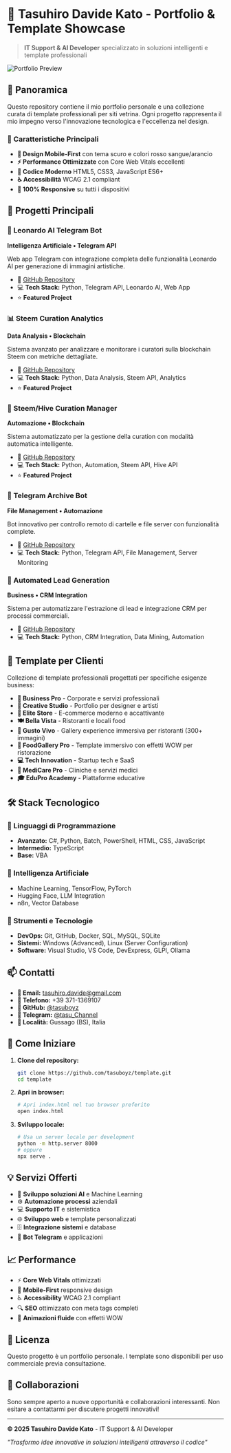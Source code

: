 # 🚀 Tasuhiro Davide Kato - Portfolio & Template Showcase

> **IT Support & AI Developer** specializzato in soluzioni intelligenti e template professionali

![Portfolio Preview](assets/img/og-image.jpg)

## 🎯 Panoramica

Questo repository contiene il mio portfolio personale e una collezione curata di template professionali per siti vetrina. Ogni progetto rappresenta il mio impegno verso l'innovazione tecnologica e l'eccellenza nel design.

### 🌟 Caratteristiche Principali

- **🎨 Design Mobile-First** con tema scuro e colori rosso sangue/arancio
- **⚡ Performance Ottimizzate** con Core Web Vitals eccellenti
- **🔧 Codice Moderno** HTML5, CSS3, JavaScript ES6+
- **♿ Accessibilità** WCAG 2.1 compliant
- **📱 100% Responsive** su tutti i dispositivi

## 🚀 Progetti Principali

### 🤖 Leonardo AI Telegram Bot
**Intelligenza Artificiale • Telegram API**

Web app Telegram con integrazione completa delle funzionalità Leonardo AI per generazione di immagini artistiche.

- 🔗 [GitHub Repository](https://github.com/tasuboyz/Leonardo-AI-Telegram-Bot)
- 💻 **Tech Stack:** Python, Telegram API, Leonardo AI, Web App
- ⭐ **Featured Project**

### 📊 Steem Curation Analytics
**Data Analysis • Blockchain**

Sistema avanzato per analizzare e monitorare i curatori sulla blockchain Steem con metriche dettagliate.

- 🔗 [GitHub Repository](https://github.com/tasuboyz/curation-stats)
- 💻 **Tech Stack:** Python, Data Analysis, Steem API, Analytics
- ⭐ **Featured Project**

### 🔄 Steem/Hive Curation Manager
**Automazione • Blockchain**

Sistema automatizzato per la gestione della curation con modalità automatica intelligente.

- 🔗 [GitHub Repository](https://github.com/tasuboyz/steem___hive_curation_manager)
- 💻 **Tech Stack:** Python, Automation, Steem API, Hive API
- ⭐ **Featured Project**

### 📁 Telegram Archive Bot
**File Management • Automazione**

Bot innovativo per controllo remoto di cartelle e file server con funzionalità complete.

- 🔗 [GitHub Repository](https://github.com/tasuboyz/Telegram-bot-archive)
- 💻 **Tech Stack:** Python, Telegram API, File Management, Server Monitoring

### 🎯 Automated Lead Generation
**Business • CRM Integration**

Sistema per automatizzare l'estrazione di lead e integrazione CRM per processi commerciali.

- 🔗 [GitHub Repository](https://github.com/tasuboyz/lead-generation)
- 💻 **Tech Stack:** Python, CRM Integration, Data Mining, Automation

## 💼 Template per Clienti

Collezione di template professionali progettati per specifiche esigenze business:

- **🏢 Business Pro** - Corporate e servizi professionali
- **🎨 Creative Studio** - Portfolio per designer e artisti
- **🛒 Elite Store** - E-commerce moderno e accattivante
- **🍽️ Bella Vista** - Ristoranti e locali food
- **🍝 Gusto Vivo** - Gallery experience immersiva per ristoranti (300+ immagini)
- **📸 FoodGallery Pro** - Template immersivo con effetti WOW per ristorazione
- **💻 Tech Innovation** - Startup tech e SaaS
- **🏥 MediCare Pro** - Cliniche e servizi medici
- **🎓 EduPro Academy** - Piattaforme educative

## 🛠️ Stack Tecnologico

### 🔧 Linguaggi di Programmazione
- **Avanzato:** C#, Python, Batch, PowerShell, HTML, CSS, JavaScript
- **Intermedio:** TypeScript
- **Base:** VBA

### 🤖 Intelligenza Artificiale
- Machine Learning, TensorFlow, PyTorch
- Hugging Face, LLM Integration
- n8n, Vector Database

### 🔨 Strumenti e Tecnologie
- **DevOps:** Git, GitHub, Docker, SQL, MySQL, SQLite
- **Sistemi:** Windows (Advanced), Linux (Server Configuration)
- **Software:** Visual Studio, VS Code, DevExpress, GLPI, Ollama

## 📫 Contatti

- **📧 Email:** [tasuhiro.davide@gmail.com](mailto:tasuhiro.davide@gmail.com)
- **📱 Telefono:** +39 371-1369107
- **🔗 GitHub:** [@tasuboyz](https://github.com/tasuboyz)
- **💬 Telegram:** [@tasu_Channel](https://t.me/tasu_Channel)
- **📍 Località:** Gussago (BS), Italia

## 🚀 Come Iniziare

1. **Clone del repository:**
   ```bash
   git clone https://github.com/tasuboyz/template.git
   cd template
   ```

2. **Apri in browser:**
   ```bash
   # Apri index.html nel tuo browser preferito
   open index.html
   ```

3. **Sviluppo locale:**
   ```bash
   # Usa un server locale per development
   python -m http.server 8000
   # oppure
   npx serve .
   ```

## 💡 Servizi Offerti

- 🤖 **Sviluppo soluzioni AI** e Machine Learning
- ⚙️ **Automazione processi** aziendali
- 💻 **Supporto IT** e sistemistica
- 🌐 **Sviluppo web** e template personalizzati
- 🗄️ **Integrazione sistemi** e database
- 📱 **Bot Telegram** e applicazioni

## 📈 Performance

- ⚡ **Core Web Vitals** ottimizzati
- 📱 **Mobile-First** responsive design
- ♿ **Accessibility** WCAG 2.1 compliant
- 🔍 **SEO** ottimizzato con meta tags completi
- 🎨 **Animazioni fluide** con effetti WOW

## 📄 Licenza

Questo progetto è un portfolio personale. I template sono disponibili per uso commerciale previa consultazione.

## 🤝 Collaborazioni

Sono sempre aperto a nuove opportunità e collaborazioni interessanti. Non esitare a contattarmi per discutere progetti innovativi!

---

**© 2025 Tasuhiro Davide Kato** - IT Support & AI Developer

*"Trasformo idee innovative in soluzioni intelligenti attraverso il codice"*
